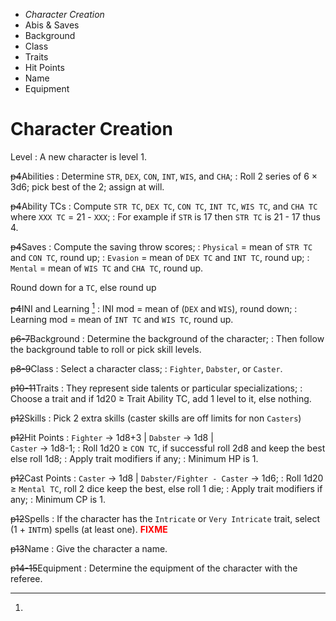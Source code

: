 
<!-- .margin.compass -->
* _Character Creation_
* Abis & Saves
* Background
* Class
* Traits
* Hit Points
* Name
* Equipment


# Character Creation

Level
: A new character is level 1.

~~p4~~Abilities
: Determine `STR`, `DEX`, `CON`, `INT`, `WIS`, and `CHA`;
: Roll 2 series of 6 × 3d6; pick best of the 2; assign at will.

~~p4~~Ability TCs
: Compute `STR TC`, `DEX TC`, `CON TC`, `INT TC`, `WIS TC`, and `CHA TC` where `XXX TC` = 21 - `XXX`;
: For example if `STR` is 17 then `STR TC` is 21 - 17 thus 4.

~~p4~~Saves
: Compute the saving throw scores;
: `Physical` = mean of `STR TC` and `CON TC`, round up;
: `Evasion` = mean of `DEX TC` and `INT TC`, round up;
: `Mental` = mean of `WIS TC` and `CHA TC`, round up.

[^1]:
  Round down for a `TC`, else round up

~~p4~~INI and Learning [^1]
: INI mod = mean of (`DEX` and `WIS`), round down;
: Learning mod = mean of `INT TC` and `WIS TC`, round up.

~~p6-7~~Background
: Determine the background of the character;
: Then follow the background table to roll or pick skill levels.

~~p8-9~~Class
: Select a character class;
: `Fighter`, `Dabster`, or `Caster`.

~~p10-11~~Traits
: They represent side talents or particular specializations;
: Choose a trait and if 1d20 ≥ Trait Ability TC, add 1 level to it, else nothing.

~~p12~~Skills
: Pick 2 extra skills (caster skills are off limits for non `Casters`)

~~p12~~Hit Points
: `Fighter` → 1d8+3 | `Dabster` → 1d8 |<br/>`Caster` → 1d8-1;
: Roll 1d20  ≥ `CON TC`, if successful roll 2d8 and keep the best else roll 1d8;
: Apply trait modifiers if any;
: Minimum HP is 1.

~~p12~~Cast Points
: `Caster` → 1d8 | `Dabster/Fighter - Caster` → 1d6;
: Roll 1d20 ≥ `Mental TC`, roll 2 dice keep the best, else roll 1 die;
: Apply trait modifiers if any;
: Minimum CP is 1.

~~p12~~Spells
: If the character has the `Intricate` or `Very Intricate` trait, select (1 + `INT`m) spells (at least one). **<span style="color: red;">FIXME</span>**

~~p13~~Name
: Give the character a name.

~~p14-15~~Equipment
: Determine the equipment of the character with the referee.

